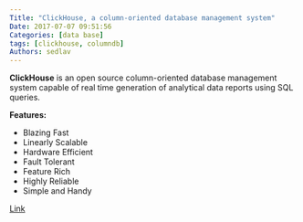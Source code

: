 ```yaml
---
Title: "ClickHouse, a column-oriented database management system"
Date: 2017-07-07 09:51:56
Categories: [data base]
tags: [clickhouse, columndb]
Authors: sedlav
---
```


**ClickHouse** is an open source column-oriented database management system capable of real time generation of analytical data reports using SQL queries.

**Features:**

* Blazing Fast
* Linearly Scalable
* Hardware Efficient
* Fault Tolerant
* Feature Rich
* Highly Reliable
* Simple and Handy

[Link](https://clickhouse.yandex/)
